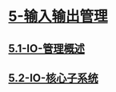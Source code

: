 # [5-输入输出管理](./5-输入输出管理/readme.md)

## [5.1-IO-管理概述](./5-输入输出管理/5.1-IO-管理概述/readme.md)

## [5.2-IO-核心子系统](./5-输入输出管理/5.2-IO-核心子系统/readme.md)